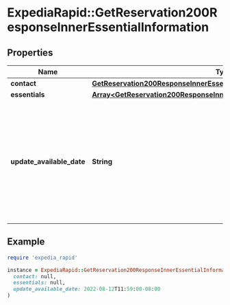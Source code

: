 # ExpediaRapid::GetReservation200ResponseInnerEssentialInformation

## Properties

| Name | Type | Description | Notes |
| ---- | ---- | ----------- | ----- |
| **contact** | [**GetReservation200ResponseInnerEssentialInformationContact**](GetReservation200ResponseInnerEssentialInformationContact.md) |  | [optional] |
| **essentials** | [**Array&lt;GetReservation200ResponseInnerEssentialInformationEssentialsInner&gt;**](GetReservation200ResponseInnerEssentialInformationEssentialsInner.md) |  | [optional] |
| **update_available_date** | **String** | The date and time when new essential information is available for retrieval, in extended ISO 8601 format, with ±hh:mm timezone offset. | [optional] |

## Example

```ruby
require 'expedia_rapid'

instance = ExpediaRapid::GetReservation200ResponseInnerEssentialInformation.new(
  contact: null,
  essentials: null,
  update_available_date: 2022-08-12T11:59:00-08:00
)
```

